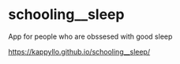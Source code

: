 # schooling__sleep
App for people who are obssesed with good sleep

https://kappyllo.github.io/schooling__sleep/
